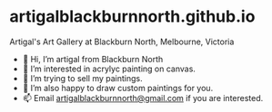 # artigalblackburnnorth.github.io
Artigal's Art Gallery at Blackburn North, Melbourne, Victoria

- 👋 Hi, I’m artigal from Blackburn North
- 👀 I’m interested in acrylyc painting on canvas.
- 🌱 I’m trying to sell my paintings.
- 💞️ I’m also happy to draw custom paintings for you.
- 📫 Email artigalblackburnnorth@gmail.com if you are interested.
